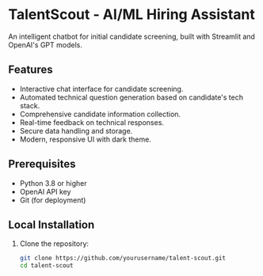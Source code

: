 # TalentScout - AI/ML Hiring Assistant

An intelligent chatbot for initial candidate screening, built with Streamlit and OpenAI's GPT models.

## Features

- Interactive chat interface for candidate screening.
- Automated technical question generation based on candidate's tech stack.
- Comprehensive candidate information collection.
- Real-time feedback on technical responses.
- Secure data handling and storage.
- Modern, responsive UI with dark theme.

## Prerequisites

- Python 3.8 or higher
- OpenAI API key
- Git (for deployment)

## Local Installation

1. Clone the repository:
   ```bash
   git clone https://github.com/yourusername/talent-scout.git
   cd talent-scout
